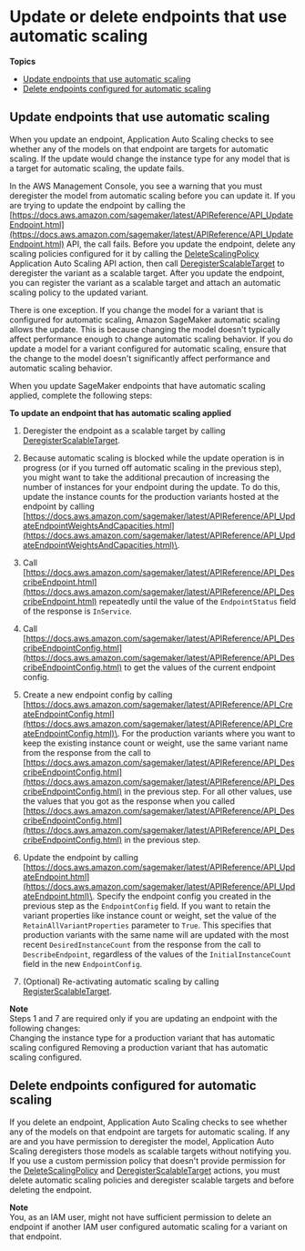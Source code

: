 # Update or delete endpoints that use automatic scaling<a name="endpoint-scaling"></a>

**Topics**
+ [Update endpoints that use automatic scaling](#endpoint-scaling-update)
+ [Delete endpoints configured for automatic scaling](#endpoint-delete-with-scaling)

## Update endpoints that use automatic scaling<a name="endpoint-scaling-update"></a>

When you update an endpoint, Application Auto Scaling checks to see whether any of the models on that endpoint are targets for automatic scaling\. If the update would change the instance type for any model that is a target for automatic scaling, the update fails\. 

In the AWS Management Console, you see a warning that you must deregister the model from automatic scaling before you can update it\. If you are trying to update the endpoint by calling the [https://docs.aws.amazon.com/sagemaker/latest/APIReference/API_UpdateEndpoint.html](https://docs.aws.amazon.com/sagemaker/latest/APIReference/API_UpdateEndpoint.html) API, the call fails\. Before you update the endpoint, delete any scaling policies configured for it by calling the [DeleteScalingPolicy](https://docs.aws.amazon.com/autoscaling/application/APIReference/API_DeleteScalingPolicy.html) Application Auto Scaling API action, then call [DeregisterScalableTarget](https://docs.aws.amazon.com/autoscaling/application/APIReference/API_DeregisterScalableTarget.html) to deregister the variant as a scalable target\. After you update the endpoint, you can register the variant as a scalable target and attach an automatic scaling policy to the updated variant\.

There is one exception\. If you change the model for a variant that is configured for automatic scaling, Amazon SageMaker automatic scaling allows the update\. This is because changing the model doesn't typically affect performance enough to change automatic scaling behavior\. If you do update a model for a variant configured for automatic scaling, ensure that the change to the model doesn't significantly affect performance and automatic scaling behavior\.

When you update SageMaker endpoints that have automatic scaling applied, complete the following steps:

**To update an endpoint that has automatic scaling applied**

1. Deregister the endpoint as a scalable target by calling [DeregisterScalableTarget](https://docs.aws.amazon.com/autoscaling/application/APIReference/API_DeregisterScalableTarget.html)\.

1. Because automatic scaling is blocked while the update operation is in progress \(or if you turned off automatic scaling in the previous step\), you might want to take the additional precaution of increasing the number of instances for your endpoint during the update\. To do this, update the instance counts for the production variants hosted at the endpoint by calling [https://docs.aws.amazon.com/sagemaker/latest/APIReference/API_UpdateEndpointWeightsAndCapacities.html](https://docs.aws.amazon.com/sagemaker/latest/APIReference/API_UpdateEndpointWeightsAndCapacities.html)\.

1. Call [https://docs.aws.amazon.com/sagemaker/latest/APIReference/API_DescribeEndpoint.html](https://docs.aws.amazon.com/sagemaker/latest/APIReference/API_DescribeEndpoint.html) repeatedly until the value of the `EndpointStatus` field of the response is `InService`\.

1. Call [https://docs.aws.amazon.com/sagemaker/latest/APIReference/API_DescribeEndpointConfig.html](https://docs.aws.amazon.com/sagemaker/latest/APIReference/API_DescribeEndpointConfig.html) to get the values of the current endpoint config\.

1. Create a new endpoint config by calling [https://docs.aws.amazon.com/sagemaker/latest/APIReference/API_CreateEndpointConfig.html](https://docs.aws.amazon.com/sagemaker/latest/APIReference/API_CreateEndpointConfig.html)\. For the production variants where you want to keep the existing instance count or weight, use the same variant name from the response from the call to [https://docs.aws.amazon.com/sagemaker/latest/APIReference/API_DescribeEndpointConfig.html](https://docs.aws.amazon.com/sagemaker/latest/APIReference/API_DescribeEndpointConfig.html) in the previous step\. For all other values, use the values that you got as the response when you called [https://docs.aws.amazon.com/sagemaker/latest/APIReference/API_DescribeEndpointConfig.html](https://docs.aws.amazon.com/sagemaker/latest/APIReference/API_DescribeEndpointConfig.html) in the previous step\.

1. Update the endpoint by calling [https://docs.aws.amazon.com/sagemaker/latest/APIReference/API_UpdateEndpoint.html](https://docs.aws.amazon.com/sagemaker/latest/APIReference/API_UpdateEndpoint.html)\. Specify the endpoint config you created in the previous step as the `EndpointConfig` field\. If you want to retain the variant properties like instance count or weight, set the value of the `RetainAllVariantProperties` parameter to `True`\. This specifies that production variants with the same name will are updated with the most recent `DesiredInstanceCount` from the response from the call to `DescribeEndpoint`, regardless of the values of the `InitialInstanceCount` field in the new `EndpointConfig`\.

1. \(Optional\) Re\-activating automatic scaling by calling [RegisterScalableTarget](https://docs.aws.amazon.com/autoscaling/application/APIReference/API_RegisterScalableTarget.html)\.

**Note**  
Steps 1 and 7 are required only if you are updating an endpoint with the following changes:  
Changing the instance type for a production variant that has automatic scaling configured
Removing a production variant that has automatic scaling configured\.

## Delete endpoints configured for automatic scaling<a name="endpoint-delete-with-scaling"></a>

If you delete an endpoint, Application Auto Scaling checks to see whether any of the models on that endpoint are targets for automatic scaling\. If any are and you have permission to deregister the model, Application Auto Scaling deregisters those models as scalable targets without notifying you\. If you use a custom permission policy that doesn't provide permission for the [DeleteScalingPolicy](https://docs.aws.amazon.com/autoscaling/application/APIReference/API_DeleteScalingPolicy.html) and [DeregisterScalableTarget](https://docs.aws.amazon.com/autoscaling/application/APIReference/API_DeregisterScalableTarget.html) actions, you must delete automatic scaling policies and deregister scalable targets and before deleting the endpoint\.

**Note**  
You, as an IAM user, might not have sufficient permission to delete an endpoint if another IAM user configured automatic scaling for a variant on that endpoint\.